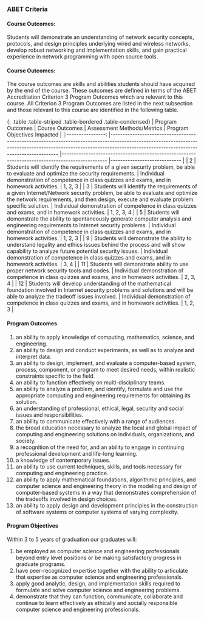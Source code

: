 ### ABET Criteria
 
#### Course Outcomes:
  Students will demonstrate an understanding of network security concepts, protocols, and design principles underlying wired and wireless networks, develop robust networking and implementation skills, and gain practical experience in network programming with open source tools.
 
####  Course Outcomes:
  The course outcomes are skills and abilities students should have acquired by the end of the course. These outcomes are defined in terms of the ABET Accreditation Criterion 3 Program Outcomes which are relevant to this course. All Criterion 3 Program Outcomes are listed in the next subsection and those relevant to this course are identified in the following table.

{: .table .table-striped .table-bordered .table-condensed}
| Program Outcomes 	| Course Outcomes                                                                                                                                                                                                    	| Assessment Methods/Metrics                                                                     	| Program Objectives Impacted 	|
|:----------------:	|--------------------------------------------------------------------------------------------------------------------------------------------------------------------------------------------------------------------	|------------------------------------------------------------------------------------------------	|-----------------------------	|
|         2        	| Students will identify the requirements of a given security problem, be able to evaluate and optimize the security requirements.                                                                                   	| Individual demonstration of competence in class quizzes and exams, and in homework activities. 	| 1, 2, 3                     	|
|         3        	| Students will identify the requirements of a given Internet/Network security problem, be able to  evaluate and optimize the network requirements, and then design, execute and evaluate problem specific solution. 	| Individual demonstration of competence in class quizzes and exams, and in homework activities. 	| 1, 2, 3, 4                  	|
|         5        	| Students will demonstrate the ability to spontaneously generate computer analysis and engineering requirements to Internet security problems.                                                                      	| Individual demonstration of competence in class quizzes and exams, and in homework activities. 	| 1, 2, 3                     	|
|         9        	| Students will demonstrate the ability to understand legality and ethics issues behind the process and will show capability to analyze future potential security issues.                                            	| Individual demonstration of competence in class quizzes and exams, and in homework activities. 	| 3, 4                        	|
|        11        	| Students will demonstrate ability to use proper network security tools and codes.                                                                                                                                  	| Individual demonstration of competence in class quizzes and exams, and in homework activities. 	| 2, 3, 4                     	|
|        12        	| Students will develop understanding of the mathematical foundation involved in Internet security problems and solutions and will be able to analyze the tradeoff issues involved.                                  	| Individual demonstration of competence in class quizzes and exams, and in homework activities. 	| 1, 2, 3                     	|

####  Program Outcomes

  1.  an ability to apply knowledge of computing, mathematics, science, and engineering.
  2.  an ability to design and conduct experiments, as well as to analyze and interpret data.
  3.  an ability to design, implement, and evaluate a computer-based system, process, component, or program to meet desired needs, within realistic constraints specific to the field.
  4.  an ability to function effectively on multi-disciplinary teams.
  5.  an ability to analyze a problem, and identify, formulate and use the appropriate computing and engineering requirements for obtaining its solution.
  6.  an understanding of professional, ethical, legal, security and social issues and responsibilities.
  7.  an ability to communicate effectively with a range of audiences.
  8.  the broad education necessary to analyze the local and global impact of computing and engineering solutions on individuals, organizations, and society.
  9.  a recognition of the need for, and an ability to engage in continuing professional development and life-long learning.
  10.  a knowledge of contemporary issues.
  11.  an ability to use current techniques, skills, and tools necessary for computing and engineering practice.
  12.  an ability to apply mathematical foundations, algorithmic principles, and computer science and engineering theory in the modeling and design of computer-based systems in a way that demonstrates comprehension of the tradeoffs involved in design choices.
  13.  an ability to apply design and development principles in the construction of software systems or computer systems of varying complexity.
 
####  Program Objectives

  Within 3 to 5 years of graduation our graduates will:
  
  1.  be employed as computer science and engineering professionals beyond entry level positions or be making satisfactory progress in graduate programs.
  1.  have peer-recognized expertise together with the ability to articulate that expertise as computer science and engineering professionals.
  1.  apply good analytic, design, and implementation skills required to formulate and solve computer science and engineering problems.
  1.  demonstrate that they can function, communicate, collaborate and continue to learn effectively as ethically and socially responsible computer science and engineering professionals.
 

